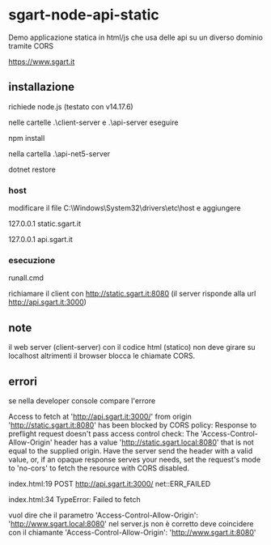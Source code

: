 # sgart-node-api-static

Demo applicazione statica in html/js che usa delle api su un diverso dominio tramite CORS

https://www.sgart.it

## installazione

richiede node.js (testato con v14.17.6)

nelle cartelle .\client-server e .\api-server eseguire

npm install

nella cartella .\api-net5-server

dotnet restore

### host
modificare il file C:\Windows\System32\drivers\etc\host e aggiungere

127.0.0.1	static.sgart.it

127.0.0.1	api.sgart.it


### esecuzione

runall.cmd

richiamare il client con http://static.sgart.it:8080
(il server risponde alla url http://api.sgart.it:3000)


## note 

il web server (client-server) con il codice html (statico) non deve girare su localhost altrimenti il browser blocca le chiamate CORS.


## errori

se nella developer console compare l'errore

Access to fetch at 'http://api.sgart.it:3000/' from origin 'http://static.sgart.it:8080' has been blocked by CORS policy: Response to preflight request doesn't pass access control check: The 'Access-Control-Allow-Origin' header has a value 'http://static.sgart.local:8080' that is not equal to the supplied origin. Have the server send the header with a valid value, or, if an opaque response serves your needs, set the request's mode to 'no-cors' to fetch the resource with CORS disabled.

index.html:19 POST http://api.sgart.it:3000/ net::ERR_FAILED

index.html:34 TypeError: Failed to fetch


vuol dire che il parametro 'Access-Control-Allow-Origin': 'http://www.sgart.local:8080' nel server.js non è corretto deve coincidere con il chiamante 'Access-Control-Allow-Origin': 'http://www.sgart.it:8080'